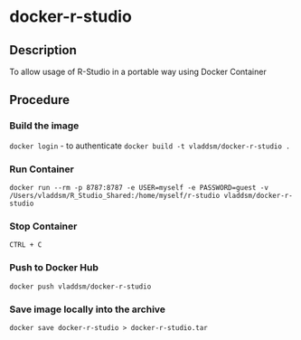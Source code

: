# docker-r-studio

## Description

To allow usage of R-Studio in a portable way using Docker Container

## Procedure

### Build the image

`docker login` - to authenticate
`docker build -t vladdsm/docker-r-studio .`

### Run Container

`docker run --rm -p 8787:8787 -e USER=myself -e PASSWORD=guest -v /Users/vladdsm/R_Studio_Shared:/home/myself/r-studio vladdsm/docker-r-studio`

### Stop Container

`CTRL + C`

### Push to Docker Hub

`docker push vladdsm/docker-r-studio`

### Save image locally into the archive

`docker save docker-r-studio > docker-r-studio.tar`
